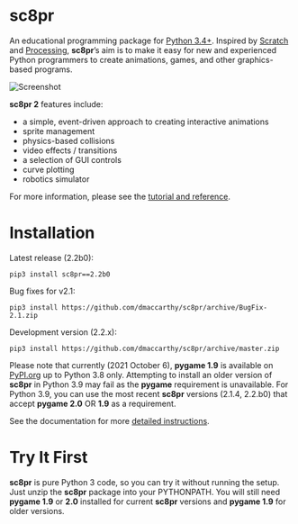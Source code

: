 # sc8pr

An educational programming package for [Python 3.4+](https://www.python.org). Inspired by [Scratch](https://scratch.mit.edu) and [Processing](https://www.processing.org), **sc8pr**’s aim is to make it easy for new and experienced Python programmers to create animations, games, and other graphics-based programs.

![Screenshot](https://dmaccarthy.github.io/sc8pr/img/soccer.png)

**sc8pr 2** features include:
* a simple, event-driven approach to creating interactive animations
* sprite management
* physics-based collisions
* video effects / transitions
* a selection of GUI controls
* curve plotting
* robotics simulator

For more information, please see the [tutorial and reference](http://dmaccarthy.github.io/sc8pr/).

# Installation

Latest release (2.2b0):
```
pip3 install sc8pr==2.2b0
```

Bug fixes for v2.1:
```
pip3 install https://github.com/dmaccarthy/sc8pr/archive/BugFix-2.1.zip
```

Development version (2.2.x):
```
pip3 install https://github.com/dmaccarthy/sc8pr/archive/master.zip
```

Please note that currently (2021 October 6), **pygame 1.9** is available on [PyPI.org](https://pypi.org/project/pygame/) up to Python 3.8 only. Attempting to install an older version of **sc8pr** in Python 3.9 may fail as the **pygame** requirement is unavailable. For Python 3.9, you can use the most recent **sc8pr** versions (2.1.4, 2.2.b0) that accept **pygame 2.0** OR **1.9** as a requirement.

See the documentation for more [detailed instructions](https://dmaccarthy.github.io/sc8pr/?inst).

# Try It First

**sc8pr** is pure Python 3 code, so you can try it without running the setup. Just unzip the **sc8pr** package into your PYTHONPATH. You will still need **pygame 1.9** or **2.0** installed for current **sc8pr** versions and **pygame 1.9** for older versions.
